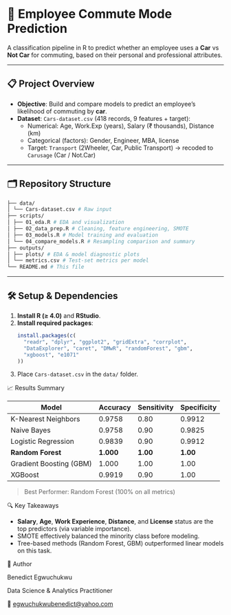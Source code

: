 # 🚗 Employee Commute Mode Prediction

A classification pipeline in R to predict whether an employee uses a **Car** vs **Not Car** for commuting, based on their personal and professional attributes.

---

## 📋 Project Overview

- **Objective**: Build and compare models to predict an employee’s likelihood of commuting by **car**.  
- **Dataset**: `Cars-dataset.csv` (418 records, 9 features + target):
  - Numerical: Age, Work.Exp (years), Salary (₹ thousands), Distance (km)  
  - Categorical (factors): Gender, Engineer, MBA, license  
  - Target: `Transport` (2Wheeler, Car, Public Transport) → recoded to `Carusage` (Car / Not.Car)  

---

## 🗂️ Repository Structure
```bash
├── data/
│ └── Cars-dataset.csv # Raw input
├── scripts/
│ ├── 01_eda.R # EDA and visualization
│ ├── 02_data_prep.R # Cleaning, feature engineering, SMOTE
│ ├── 03_models.R # Model training and evaluation
│ └── 04_compare_models.R # Resampling comparison and summary
├── outputs/
│ ├── plots/ # EDA & model diagnostic plots
│ └── metrics.csv # Test-set metrics per model
└── README.md # This file
```
---

## 🛠️ Setup & Dependencies

1. **Install R (≥ 4.0)** and **RStudio**.  
2. **Install required packages**:
   ```r
   install.packages(c(
     "readr", "dplyr", "ggplot2", "gridExtra", "corrplot",
     "DataExplorer", "caret", "DMwR", "randomForest", "gbm",
     "xgboost", "e1071"
   ))
3. Place `Cars-dataset.csv` in the `data/` folder.

📈 Results Summary

| Model                   | Accuracy  | Sensitivity | Specificity |
| ----------------------- | --------- | ----------- | ----------- |
| K-Nearest Neighbors     | 0.9758    | 0.80        | 0.9912      |
| Naive Bayes             | 0.9758    | 0.90        | 0.9825      |
| Logistic Regression     | 0.9839    | 0.90        | 0.9912      |
| **Random Forest**       | **1.000** | **1.00**    | **1.00**    |
| Gradient Boosting (GBM) | 1.000     | 1.00        | 1.00        |
| XGBoost                 | 0.9919    | 0.90        | 1.00        |

> Best Performer: Random Forest (100% on all metrics)


🔍 Key Takeaways
- **Salary**, **Age**, **Work Experience**, **Distance**, and **License** status are the top predictors (via variable importance).
- SMOTE effectively balanced the minority class before modeling.
- Tree-based methods (Random Forest, GBM) outperformed linear models on this task.


👤 Author

Benedict Egwuchukwu

Data Science & Analytics Practitioner

📧 egwuchukwubenedict@yahoo.com





